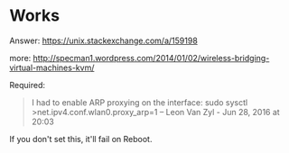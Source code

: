 # Works
Answer:
https://unix.stackexchange.com/a/159198

more:
http://specman1.wordpress.com/2014/01/02/wireless-bridging-virtual-machines-kvm/

Required:
>I had to enable ARP proxying on the interface: sudo sysctl >net.ipv4.conf.wlan0.proxy_arp=1 – 
>Leon Van Zyl - Jun 28, 2016 at 20:03

If you don't set this, it'll fail on Reboot.
